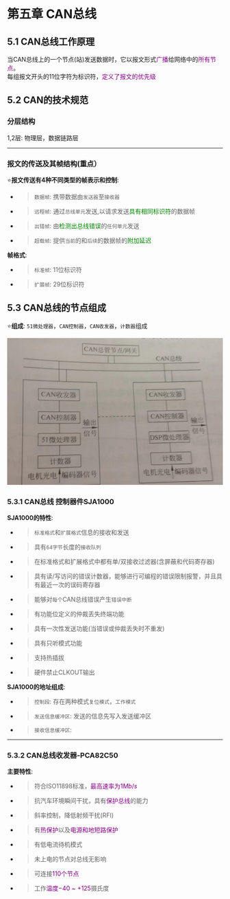 # 第五章 CAN总线
## 5.1 CAN总线工作原理
当CAN总线上的一个节点(站)发送数据时，它以报文形式<font color=purple>广播</font>给网络中的<font color=purple>所有节点</font>。  
每组报文开头的11位字符为标识符，<font color=purple>定义了报文的优先级</font>  


## 5.2 CAN的技术规范
### 分层结构
1,2层: 物理层，数据链路层  

---

### 报文的传送及其帧结构(重点）
:star:**报文传送有4种不同类型的帧表示和控制**:  
- >`数据帧`: 携带数据由`发送器`至`接收器`  
- >`远程帧`: 通过`总线单元`发送,以请求发送<font color=green>具有相同标识符</font>的数据帧  
- >`出错帧`: 由<font color=green>检测出总线错误</font>的`任何单元`发送  
- >`超载帧`: 提供`当前`的和`后续`的数据帧的<font color=green>附加延迟</font>  

**帧格式**:  
- >`标准帧`: 11位标识符  
- >`扩展帧`: 29位标识符  

## 5.3 CAN总线的节点组成
:star:**组成**: `51微处理器`，`CAN控制器`，`CAN收发器`，`计数器`组成  

![img](img/CAN总线的节点模块装置.png '图1 CAN总线的节点模块装置 :size=60%')  


### 5.3.1 CAN总线 控制器件SJA1000
**SJA1000的特性**:  
- > `标准格式`和`扩展格式`信息的接收和发送  
- > 具有`64字节`长度的`接收队列`  
- > 在标准格式和扩展格式中都有单/双接收过滤器(含屏蔽和代码寄存器)  
- > 具有读/写访问的错误计数器，能够进行可编程的错误限制报警，并且具有最近一次的误码寄存器  
- > 能够对`每个`CAN总线错误产生`错误中断`  
- > 有功能位定义的仲裁丢失终端功能  
- > 具有一次性发送功能(当错误或仲裁丢失时不重发)  
- > 具有只听模式功能  
- > 支持热插拔  
- > 硬件禁止CLKOUT输出  

**SJA1000的地址组成**:  
- >`控制段`: 存在两种模式`复位模式`，`工作模式`  
- >`发送信息缓冲区`: 发送的信息先写入发送缓冲区  
- >`接收信息缓冲区`:   

---
### 5.3.2 CAN总线收发器-PCA82C50
**主要特性**:  
- > 符合ISO11898标准，<font color=purple>最高速率为$1Mb/s$</font>  
- > 抗汽车环境瞬间干扰，具有<font color=purple>保护总线</font>的能力  
- > 斜率控制，降低射频干扰(RFI)  
- > 有<font color=purple>热保护</font>以及<font color=purple>电源和地短路保护</font>  
- > 有低电流待机模式  
- > 未上电的节点对总线无影响  
- > 可连接<font color=purple>110个节点</font>  
- > 工作<font color=purple>温度$-40$ ~ $+125$</font>摄氏度  



